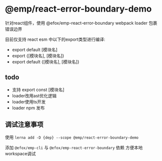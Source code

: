 # @emp/react-error-boundary-demo
针对react组件，使用 @efox/emp-react-error-boundary webpack loader 包裹错误边界

目前仅支持 react esm 中以下的export类型进行编译:
+ export default [模块名]
+ export {[模块名], [模块名]}
+ export default {[模块名], [模块名]}

## todo
+ 支持 export const [模块名]
+ loader改用ast优化逻辑
+ loader使用ts开发
+ loader npm 发布

## 调试注意事项

使用 `lerna add -D {dep} --scope @emp/react-error-boundary-demo`

添加 `@efox/emp-cli` 与 `@efox/emp-react-error-boundary` 依赖 方便本地workspace调试